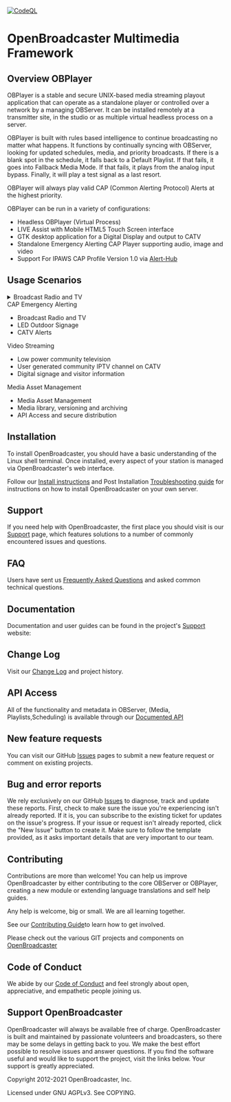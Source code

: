 [![CodeQL](https://github.com/openbroadcaster/obplayer/actions/workflows/codeql-analysis.yml/badge.svg?branch=main)](https://github.com/openbroadcaster/obplayer/actions/workflows/codeql-analysis.yml)

#  OpenBroadcaster Multimedia Framework


## Overview OBPlayer

OBPlayer is a stable and secure UNIX-based media streaming playout application that can operate as a standalone player or controlled over a network by a managing OBServer. It can be installed remotely at a transmitter site, in the studio or as multiple virtual headless process on a server.

OBPlayer is built with rules based intelligence to continue broadcasting no matter what happens. It functions by continually syncing with OBServer, looking for updated schedules, media, and priority broadcasts. If there is a blank spot in the schedule, it falls back to a Default Playlist. If that fails, it goes into Fallback Media Mode. If that fails, it plays from the analog input bypass. Finally, it will play a test signal as a last resort.

OBPlayer will always play valid CAP (Common Alerting Protocol) Alerts at the highest priority.

OBPlayer can be run in a variety of configurations:

+ Headless OBPlayer (Virtual Process)
+ LIVE Assist with Mobile HTML5 Touch Screen interface
+ GTK desktop application for a Digital Display and output to CATV
+ Standalone Emergency Alerting CAP Player supporting audio, image and video
+ Support For IPAWS CAP Profile Version 1.0 via [Alert-Hub](https://www.alert-hub.org/)

## Usage Scenarios

<details>
<summary>Broadcast Radio and TV</summary>
<ul><li>Special interest, LPFM, community and multicultural broadcasters</li>
<li>Time and theme based music segments for public spaces</li>
<li>Dynamic Podcast assembler, logging and archiving</li></ul>
</details>

<summary>CAP Emergency Alerting</summary>
<ul><li>Broadcast Radio and TV</li>
<li>LED Outdoor Signage</li>
<li>CATV Alerts</li></ul>
</details>

<summary>Video Streaming</summary>
<ul><li>Low power community television</li>
<li>User generated community IPTV channel on CATV</li>
<li>Digital signage and visitor information</li></ul>
</details>

<summary>Media Asset Management</summary>
<ul><li>Media Asset Management</li>
<li>Media library, versioning and archiving</li>
<li>API Access and secure distribution</li></ul>
</details>

## Installation

To install OpenBroadcaster, you should have a basic understanding of the Linux shell terminal. Once installed, every aspect of your station is managed via OpenBroadcaster's web interface.

Follow our [Install instructions](https://github.com/openbroadcaster/obplayer/blob/main/install.txt) and Post Installation [Troubleshooting guide](https://support.openbroadcaster.com/troubleshooting#post-installation-server-troubleshooting) for instructions on how to install OpenBroadcaster on your own server.

## Support

If you need help with OpenBroadcaster, the first place you should visit is our [Support](https://support.openbroadcaster.com/) page, which features solutions to a number of commonly encountered issues and questions.

## FAQ

Users have sent us [Frequently Asked Questions](https://openbroadcaster.com/knowledge/frequently-asked-questions) and asked common technical questions.

## Documentation

Documentation and user guides can be found in the project's [Support](https://support.openbroadcaster.com) website: 

## Change Log

Visit our [Change Log](https://openbroadcaster.com/resource/change-log) and project history.

## API Access

All of the functionality and metadata in OBServer, (Media, Playlists,Scheduling) is available through our [Documented API](https://docs.openbroadcaster.com/wip/)

## New feature requests

You can visit our GitHub [Issues](https://github.com/openbroadcaster/obplayer/issues) pages to submit a new feature request or comment on existing projects.

## Bug and error reports

We rely exclusively on our GitHub [Issues](https://github.com/openbroadcaster/obplayer/issues) to diagnose, track and update these reports. First, check to make sure the issue you're experiencing isn't already reported. If it is, you can subscribe to the existing ticket for updates on the issue's progress. If your issue or request isn't already reported, click the "New Issue" button to create it. Make sure to follow the template provided, as it asks important details that are very important to our team.

## Contributing

Contributions are more than welcome! You can help us improve OpenBroadcaster by either contributing to the core OBServer or OBPlayer, creating a new module or extending language translations and self help guides. 

Any help is welcome, big or small. We are all learning together.

See our [Contributing Guide](https://github.com/openbroadcaster/obplayer/blob/main/CONTRIBUTING.MD)to learn how to get involved.

Please check out the various GIT projects and components on [OpenBroadcaster](https://github.com/openbroadcaster)

## Code of Conduct

We abide by our [Code of Conduct](https://github.com/openbroadcaster/obplayer/blob/main/docs/CONTRIBUTING.md) and feel strongly about open, appreciative, and empathetic people joining us. 

## Support OpenBroadcaster

OpenBroadcaster will always be available free of charge. OpenBroadcaster is built and maintained by passionate volunteers and broadcasters, so there may be some delays in getting back to you. We make the best effort possible to resolve issues and answer questions. If you find the software useful and would like to support the project, visit the links below. Your support is greatly appreciated.

Copyright 2012-2021 OpenBroadcaster, Inc.

Licensed under GNU AGPLv3.  See COPYING.
